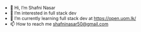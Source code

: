 - 👋 Hi, I’m Shafni Nasar
- 👀 I’m interested in full stack dev
- 🌱 I’m currently learning full stack dev at https://open.uom.lk/
- 📫 How to reach me shafninasar50@gmail.com
